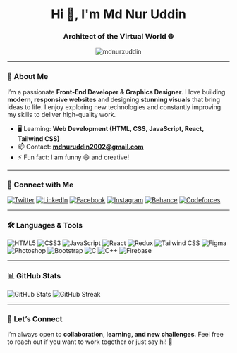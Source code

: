 <h1 align="center">Hi 👋, I'm Md Nur Uddin</h1>
<h3 align="center">Architect of the Virtual World 🌐</h3>

<p align="center">
  <img src="https://komarev.com/ghpvc/?username=mdnurxuddin&label=Profile%20views&color=0e75b6&style=flat" alt="mdnurxuddin" />
</p>

---

### 🌱 About Me
I’m a passionate **Front-End Developer & Graphics Designer**. I love building **modern, responsive websites** and designing **stunning visuals** that bring ideas to life. I enjoy exploring new technologies and constantly improving my skills to deliver high-quality work.  

- 🖥️ Learning: **Web Development (HTML, CSS, JavaScript, React, Tailwind CSS)**  
- 📫 Contact: **mdnuruddin2002@gmail.com**  
- ⚡ Fun fact: I am funny 😄 and creative!  

---

### 🔗 Connect with Me
<p align="left">
  <a href="https://twitter.com/nur_uddinx" target="_blank"><img src="https://img.shields.io/badge/Twitter-1DA1F2?style=for-the-badge&logo=twitter&logoColor=white" alt="Twitter" /></a>
  <a href="https://linkedin.com/in/mdnuruddin04/" target="_blank"><img src="https://img.shields.io/badge/LinkedIn-0077B5?style=for-the-badge&logo=linkedin&logoColor=white" alt="LinkedIn" /></a>
  <a href="https://facebook.com/mdnur.nm" target="_blank"><img src="https://img.shields.io/badge/Facebook-1877F2?style=for-the-badge&logo=facebook&logoColor=white" alt="Facebook" /></a>
  <a href="https://instagram.com/nur.mahbub/" target="_blank"><img src="https://img.shields.io/badge/Instagram-E4405F?style=for-the-badge&logo=instagram&logoColor=white" alt="Instagram" /></a>
  <a href="https://www.behance.net/nuruddin26" target="_blank"><img src="https://img.shields.io/badge/Behance-0057FF?style=for-the-badge&logo=behance&logoColor=white" alt="Behance" /></a>
  <a href="https://codeforces.com/profile/mdnuruddin" target="_blank"><img src="https://img.shields.io/badge/Codeforces-1F8ACB?style=for-the-badge&logo=codeforces&logoColor=white" alt="Codeforces" /></a>
</p>

---

### 🛠️ Languages & Tools
<p align="left">
  <img src="https://img.shields.io/badge/HTML5-E34F26?style=for-the-badge&logo=html5&logoColor=white" alt="HTML5" />
  <img src="https://img.shields.io/badge/CSS3-1572B6?style=for-the-badge&logo=css3&logoColor=white" alt="CSS3" />
  <img src="https://img.shields.io/badge/JavaScript-F7DF1E?style=for-the-badge&logo=javascript&logoColor=black" alt="JavaScript" />
  <img src="https://img.shields.io/badge/React-61DAFB?style=for-the-badge&logo=react&logoColor=black" alt="React" />
  <img src="https://img.shields.io/badge/Redux-764ABC?style=for-the-badge&logo=redux&logoColor=white" alt="Redux" />
  <img src="https://img.shields.io/badge/Tailwind_CSS-06B6D4?style=for-the-badge&logo=tailwind-css&logoColor=white" alt="Tailwind CSS" />
  <img src="https://img.shields.io/badge/Figma-F24E1E?style=for-the-badge&logo=figma&logoColor=white" alt="Figma" />
  <img src="https://img.shields.io/badge/Photoshop-31A8FF?style=for-the-badge&logo=adobe-photoshop&logoColor=white" alt="Photoshop" />
  <img src="https://img.shields.io/badge/Bootstrap-563D7C?style=for-the-badge&logo=bootstrap&logoColor=white" alt="Bootstrap" />
  <img src="https://img.shields.io/badge/C-00599C?style=for-the-badge&logo=c&logoColor=white" alt="C" />
  <img src="https://img.shields.io/badge/C++-00599C?style=for-the-badge&logo=c%2B%2B&logoColor=white" alt="C++" />
  <img src="https://img.shields.io/badge/Firebase-FFCA28?style=for-the-badge&logo=firebase&logoColor=black" alt="Firebase" />
</p>

---

### 📊 GitHub Stats
<p align="left">
  <img src="https://github-readme-stats.vercel.app/api?username=mdnurxuddin&show_icons=true&theme=tokyonight" alt="GitHub Stats" />
  <img src="https://github-readme-streak-stats.herokuapp.com/?user=mdnurxuddin&theme=tokyonight" alt="GitHub Streak" />
</p>

---

### 💬 Let’s Connect
I’m always open to **collaboration, learning, and new challenges**. Feel free to reach out if you want to work together or just say hi! 👋
